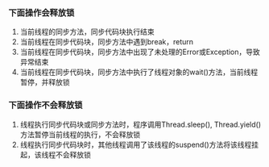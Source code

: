 ### 下面操作会释放锁

1. 当前线程的同步方法，同步代码块执行结束
2. 当前线程在同步代码块，同步方法中遇到break，return
3. 当前线程在同步代码块，同步方法中出现了未处理的Error或Exception，导致异常结束
4. 当前线程在同步代码块，同步方法中执行了线程对象的wait()方法，当前线程暂停，并释放锁

### 下面操作不会释放锁

1. 线程执行同步代码块或同步方法时，程序调用Thread.sleep(), Thread.yield()方法暂停当前线程的执行，不会释放锁
2. 线程执行同步代码块时，其他线程调用了该线程的suspend()方法将该线程挂起，该线程不会释放锁
